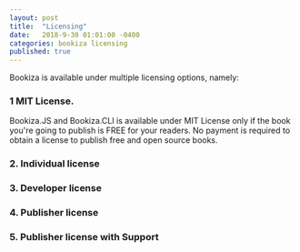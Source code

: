 ```yaml
---
layout: post
title:  "Licensing"
date:   2018-9-30 01:01:00 -0400
categories: bookiza licensing
published: true
---
```


Bookiza is available under multiple licensing options, namely:



### 1 MIT License. 
Bookiza.JS and Bookiza.CLI is available under MIT License only if the book you're going to publish is FREE for your readers. No payment is required to obtain a license to publish free and open source books.

### 2. Individual license


### 3. Developer license


### 4. Publisher license


### 5. Publisher license with Support